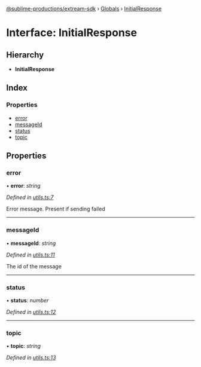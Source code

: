[@sublime-productions/extream-sdk](../README.md) › [Globals](../globals.md) › [InitialResponse](initialresponse.md)

# Interface: InitialResponse

## Hierarchy

* **InitialResponse**

## Index

### Properties

* [error](initialresponse.md#error)
* [messageId](initialresponse.md#messageid)
* [status](initialresponse.md#status)
* [topic](initialresponse.md#topic)

## Properties

###  error

• **error**: *string*

*Defined in [utils.ts:7](https://github.com/Extream-SaaS/ex-sdk/blob/bb35162/src/utils.ts#L7)*

Error message. Present if sending failed

___

###  messageId

• **messageId**: *string*

*Defined in [utils.ts:11](https://github.com/Extream-SaaS/ex-sdk/blob/bb35162/src/utils.ts#L11)*

The id of the message

___

###  status

• **status**: *number*

*Defined in [utils.ts:12](https://github.com/Extream-SaaS/ex-sdk/blob/bb35162/src/utils.ts#L12)*

___

###  topic

• **topic**: *string*

*Defined in [utils.ts:13](https://github.com/Extream-SaaS/ex-sdk/blob/bb35162/src/utils.ts#L13)*

